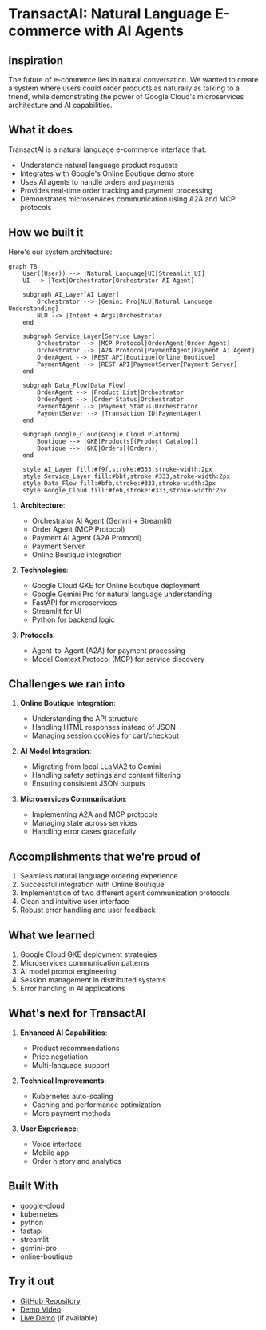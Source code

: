 # TransactAI: Natural Language E-commerce with AI Agents

## Inspiration
The future of e-commerce lies in natural conversation. We wanted to create a system where users could order products as naturally as talking to a friend, while demonstrating the power of Google Cloud's microservices architecture and AI capabilities.

## What it does
TransactAI is a natural language e-commerce interface that:
- Understands natural language product requests
- Integrates with Google's Online Boutique demo store
- Uses AI agents to handle orders and payments
- Provides real-time order tracking and payment processing
- Demonstrates microservices communication using A2A and MCP protocols

## How we built it

Here's our system architecture:

```mermaid
graph TB
    User((User)) --> |Natural Language|UI[Streamlit UI]
    UI --> |Text|Orchestrator[Orchestrator AI Agent]
    
    subgraph AI_Layer[AI Layer]
        Orchestrator --> |Gemini Pro|NLU[Natural Language Understanding]
        NLU --> |Intent + Args|Orchestrator
    end
    
    subgraph Service_Layer[Service Layer]
        Orchestrator --> |MCP Protocol|OrderAgent[Order Agent]
        Orchestrator --> |A2A Protocol|PaymentAgent[Payment AI Agent]
        OrderAgent --> |REST API|Boutique[Online Boutique]
        PaymentAgent --> |REST API|PaymentServer[Payment Server]
    end
    
    subgraph Data_Flow[Data Flow]
        OrderAgent --> |Product List|Orchestrator
        OrderAgent --> |Order Status|Orchestrator
        PaymentAgent --> |Payment Status|Orchestrator
        PaymentServer --> |Transaction ID|PaymentAgent
    end
    
    subgraph Google_Cloud[Google Cloud Platform]
        Boutique --> |GKE|Products[(Product Catalog)]
        Boutique --> |GKE|Orders[(Orders)]
    end
    
    style AI_Layer fill:#f9f,stroke:#333,stroke-width:2px
    style Service_Layer fill:#bbf,stroke:#333,stroke-width:2px
    style Data_Flow fill:#bfb,stroke:#333,stroke-width:2px
    style Google_Cloud fill:#feb,stroke:#333,stroke-width:2px
```

1. **Architecture**:
   - Orchestrator AI Agent (Gemini + Streamlit)
   - Order Agent (MCP Protocol)
   - Payment AI Agent (A2A Protocol)
   - Payment Server
   - Online Boutique integration

2. **Technologies**:
   - Google Cloud GKE for Online Boutique deployment
   - Google Gemini Pro for natural language understanding
   - FastAPI for microservices
   - Streamlit for UI
   - Python for backend logic

3. **Protocols**:
   - Agent-to-Agent (A2A) for payment processing
   - Model Context Protocol (MCP) for service discovery

## Challenges we ran into
1. **Online Boutique Integration**:
   - Understanding the API structure
   - Handling HTML responses instead of JSON
   - Managing session cookies for cart/checkout

2. **AI Model Integration**:
   - Migrating from local LLaMA2 to Gemini
   - Handling safety settings and content filtering
   - Ensuring consistent JSON outputs

3. **Microservices Communication**:
   - Implementing A2A and MCP protocols
   - Managing state across services
   - Handling error cases gracefully

## Accomplishments that we're proud of
1. Seamless natural language ordering experience
2. Successful integration with Online Boutique
3. Implementation of two different agent communication protocols
4. Clean and intuitive user interface
5. Robust error handling and user feedback

## What we learned
1. Google Cloud GKE deployment strategies
2. Microservices communication patterns
3. AI model prompt engineering
4. Session management in distributed systems
5. Error handling in AI applications

## What's next for TransactAI
1. **Enhanced AI Capabilities**:
   - Product recommendations
   - Price negotiation
   - Multi-language support

2. **Technical Improvements**:
   - Kubernetes auto-scaling
   - Caching and performance optimization
   - More payment methods

3. **User Experience**:
   - Voice interface
   - Mobile app
   - Order history and analytics

## Built With
- google-cloud
- kubernetes
- python
- fastapi
- streamlit
- gemini-pro
- online-boutique

## Try it out
- [GitHub Repository](your-repo-url)
- [Demo Video](your-video-url)
- [Live Demo](your-demo-url) (if available)
